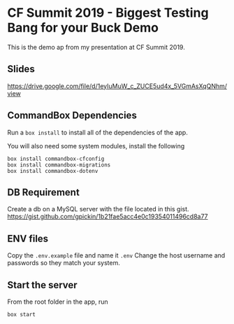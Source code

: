 # CF Summit 2019 - Biggest Testing Bang for your Buck Demo

This is the demo ap from my presentation at CF Summit 2019.

## Slides

https://drive.google.com/file/d/1eyIuMuW_c_ZUCE5ud4x_5VGmAsXqQNhm/view


## CommandBox Dependencies

Run a `box install` to install all of the dependencies of the app.

You will also need some system modules, install the following

```
box install commandbox-cfconfig
box install commandbox-migrations
box install commandbox-dotenv
```

## DB Requirement

Create a db on a MySQL server with the file located in this gist.
https://gist.github.com/gpickin/1b21fae5acc4e0c19354011496cd8a77

## ENV files

Copy the `.env.example` file and name it `.env`
Change the host username and passwords so they match your system.

## Start the server

From the root folder in the app, run 

`box start`
